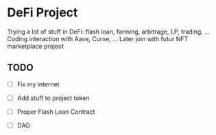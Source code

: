 # DeFi Project

Trying a lot of stuff in DeFi: flash loan, farming, arbitrage, LP, trading, ...
Coding interaction with Aave, Curve, ...
Later join with futur NFT marketplace project


## TODO
- [ ] Fix my internet
- [ ] Add stuff to project token
- [ ] Proper Flash Loan Contract
- [ ] DAO

